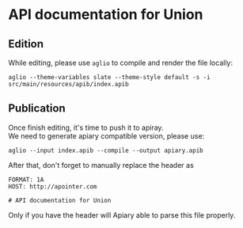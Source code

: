 # API documentation for Union


## Edition
While editing, please use `aglio` to compile and render the file locally:  
```
aglio --theme-variables slate --theme-style default -s -i src/main/resources/apib/index.apib
```

## Publication
Once finish editing, it's time to push it to apiray.   
We need to generate apiary compatible version, please use:  
```
aglio --input index.apib --compile --output apiary.apib
```

After that, don't forget to manually replace the header as  
```
FORMAT: 1A
HOST: http://apointer.com

# API documentation for Union
```

Only if you have the header will Apiary able to parse this file properly.  
